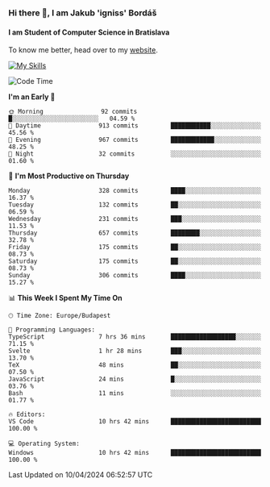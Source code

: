 ### Hi there 👋, I am Jakub 'igniss' Bordáš

#### I am Student of Computer Science in Bratislava
To know me better, head over to my [website](https://bordas.sk).

[![My Skills](https://skillicons.dev/icons?i=js,html,css,figma,svelte,java,kotlin,python,postgresql,typescript,nest,nodejs)](https://bordas.sk)


<!--START_SECTION:waka-->
![Code Time](http://img.shields.io/badge/Code%20Time-1%2C463%20hrs%2011%20mins-blue)

**I'm an Early 🐤** 

```text
🌞 Morning                92 commits          █░░░░░░░░░░░░░░░░░░░░░░░░   04.59 % 
🌆 Daytime                913 commits         ███████████░░░░░░░░░░░░░░   45.56 % 
🌃 Evening                967 commits         ████████████░░░░░░░░░░░░░   48.25 % 
🌙 Night                  32 commits          ░░░░░░░░░░░░░░░░░░░░░░░░░   01.60 % 
```
📅 **I'm Most Productive on Thursday** 

```text
Monday                   328 commits         ████░░░░░░░░░░░░░░░░░░░░░   16.37 % 
Tuesday                  132 commits         ██░░░░░░░░░░░░░░░░░░░░░░░   06.59 % 
Wednesday                231 commits         ███░░░░░░░░░░░░░░░░░░░░░░   11.53 % 
Thursday                 657 commits         ████████░░░░░░░░░░░░░░░░░   32.78 % 
Friday                   175 commits         ██░░░░░░░░░░░░░░░░░░░░░░░   08.73 % 
Saturday                 175 commits         ██░░░░░░░░░░░░░░░░░░░░░░░   08.73 % 
Sunday                   306 commits         ████░░░░░░░░░░░░░░░░░░░░░   15.27 % 
```


📊 **This Week I Spent My Time On** 

```text
🕑︎ Time Zone: Europe/Budapest

💬 Programming Languages: 
TypeScript               7 hrs 36 mins       ██████████████████░░░░░░░   71.15 % 
Svelte                   1 hr 28 mins        ███░░░░░░░░░░░░░░░░░░░░░░   13.70 % 
TeX                      48 mins             ██░░░░░░░░░░░░░░░░░░░░░░░   07.50 % 
JavaScript               24 mins             █░░░░░░░░░░░░░░░░░░░░░░░░   03.76 % 
Bash                     11 mins             ░░░░░░░░░░░░░░░░░░░░░░░░░   01.77 % 

🔥 Editors: 
VS Code                  10 hrs 42 mins      █████████████████████████   100.00 % 

💻 Operating System: 
Windows                  10 hrs 42 mins      █████████████████████████   100.00 % 
```


 Last Updated on 10/04/2024 06:52:57 UTC
<!--END_SECTION:waka-->
